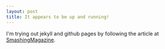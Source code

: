 ```yaml
---
layout: post
title: It appears to be up and running!
---
```


I&#39;m trying out jekyll and github pages by following the article at [SmashingMagazine](http://www.smashingmagazine.com/2014/08/01/build-blog-jekyll-github-pages/).

